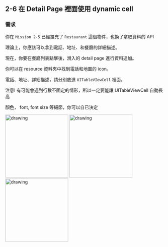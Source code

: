 ## 2-6 在 Detail Page 裡面使用 dynamic cell

### 需求

你在 `Mission 2-5` 已經擴充了 `Restaurant` 這個物件，也換了拿取資料的 API

理論上，你應該可以拿到電話、地址、和餐廳的詳細描述。

現在，你要在餐廳列表點擊後，滑入的 detail page 進行資料追加。

你可以在 resource 資料夾中找到電話和地圖的 icon。

電話、地址、詳細描述，請分別放進 `UITableVIewCell` 裡面。

注意! 有可能會遇到行數不固定的情形，所以一定要能讓 UITableViewCell 自動長高

顏色， font, font size 等細節，你可以自已決定


<img src="./resources/tableView_2_6_1.png" alt="drawing" width="200"/>

<img src="./resources/tableView_2_6_2.png" alt="drawing" width="200"/>

<img src="./resources/tableView_2_6_3.png" alt="drawing" width="200"/>